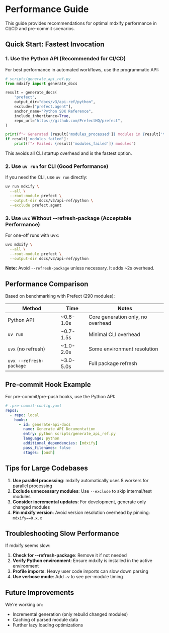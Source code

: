 # Performance Guide

This guide provides recommendations for optimal mdxify performance in CI/CD and pre-commit scenarios.

## Quick Start: Fastest Invocation

### 1. Use the Python API (Recommended for CI/CD)

For best performance in automated workflows, use the programmatic API:

```python
# scripts/generate_api_ref.py
from mdxify import generate_docs

result = generate_docs(
    "prefect",
    output_dir="docs/v3/api-ref/python",
    exclude=["prefect.agent"],
    anchor_name="Python SDK Reference",
    include_inheritance=True,
    repo_url="https://github.com/PrefectHQ/prefect",
)

print(f"✓ Generated {result['modules_processed']} modules in {result['time_elapsed']:.3f}s")
if result['modules_failed']:
    print(f"✗ Failed: {result['modules_failed']} modules")
```

This avoids all CLI startup overhead and is the fastest option.

### 2. Use `uv run` for CLI (Good Performance)

If you need the CLI, use `uv run` directly:

```bash
uv run mdxify \
  --all \
  --root-module prefect \
  --output-dir docs/v3/api-ref/python \
  --exclude prefect.agent
```

### 3. Use `uvx` Without --refresh-package (Acceptable Performance)

For one-off runs with uvx:

```bash
uvx mdxify \
  --all \
  --root-module prefect \
  --output-dir docs/v3/api-ref/python
```

**Note:** Avoid `--refresh-package` unless necessary. It adds ~2s overhead.

## Performance Comparison

Based on benchmarking with Prefect (290 modules):

| Method | Time | Notes |
|--------|------|-------|
| Python API | ~0.6-1.0s | Core generation only, no overhead |
| `uv run` | ~0.7-1.5s | Minimal CLI overhead |
| `uvx` (no refresh) | ~1.0-2.0s | Some environment resolution |
| `uvx --refresh-package` | ~3.0-5.0s | Full package refresh |

## Pre-commit Hook Example

For pre-commit/pre-push hooks, use the Python API:

```yaml
# .pre-commit-config.yaml
repos:
  - repo: local
    hooks:
      - id: generate-api-docs
        name: Generate API Documentation
        entry: python scripts/generate_api_ref.py
        language: python
        additional_dependencies: [mdxify]
        pass_filenames: false
        stages: [push]
```

## Tips for Large Codebases

1. **Use parallel processing**: mdxify automatically uses 8 workers for parallel processing
2. **Exclude unnecessary modules**: Use `--exclude` to skip internal/test modules
3. **Consider incremental updates**: For development, generate only changed modules
4. **Pin mdxify version**: Avoid version resolution overhead by pinning: `mdxify==0.x.x`

## Troubleshooting Slow Performance

If mdxify seems slow:

1. **Check for --refresh-package**: Remove it if not needed
2. **Verify Python environment**: Ensure mdxify is installed in the active environment
3. **Profile imports**: Heavy user code imports can slow down parsing
4. **Use verbose mode**: Add `-v` to see per-module timing

## Future Improvements

We're working on:
- Incremental generation (only rebuild changed modules)
- Caching of parsed module data
- Further lazy loading optimizations